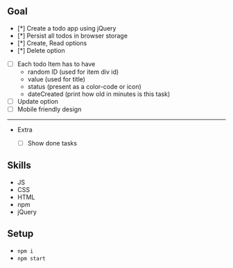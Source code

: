 ## Goal

* [*] Create a todo app using jQuery
* [*] Persist all todos in browser storage
* [*] Create, Read options
* [*] Delete option
* [ ] Each todo Item has to have 
    *   random ID (used for item div id)
    *   value (used for title)
    *   status (present as a color-code or icon)
    *   dateCreated (print how old in minutes is this task)
* [ ] Update option 
* [ ] Mobile friendly design
--------------------------------
* Extra
    * [ ] Show done tasks


## Skills

* JS
* CSS
* HTML
* npm
* jQuery

## Setup

* `npm i`
* `npm start`